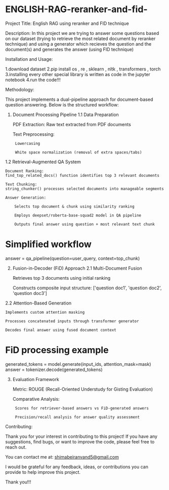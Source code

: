 # ENGLISH-RAG-reranker-and-fid-

Project Title:
   English RAG using reranker and FID technique

Description:
In this project we are trying to answer some questions based on our dataset (trying to retrieve the most related document by reranker technique)
and using a generator which recieves the question and the document(s) and generates the answer (using FID technique)

Installation and Usage:

1.download dataset 
2.pip install os , re , sklearn , nltk , transformers , torch
3.installing every other special library is written as code in the jupyter notebook
4.run the code!!!

Methodology:

This project implements a dual-pipeline approach for document-based question answering. Below is the structured workflow:
1. Document Processing Pipeline
1.1 Data Preparation

    PDF Extraction: Raw text extracted from PDF documents

    Text Preprocessing:

        Lowercasing

        White space normalization (removal of extra spaces/tabs)

1.2 Retrieval-Augmented QA System

    Document Ranking:
    find_top_related_docs() function identifies top 3 relevant documents

    Text Chunking:
    string_chunker() processes selected documents into manageable segments

    Answer Generation:

        Selects top document & chunk using similarity ranking

        Employs deepset/roberta-base-squad2 model in QA pipeline

        Outputs final answer using question + most relevant text chunk

# Simplified workflow
answer = qa_pipeline(question=user_query, context=top_chunk)

2. Fusion-in-Decoder (FiD) Approach
2.1 Multi-Document Fusion

    Retrieves top 3 documents using initial ranking

    Constructs composite input structure:
    ['question doc1', 'question doc2', 'question doc3']

2.2 Attention-Based Generation

    Implements custom attention masking

    Processes concatenated inputs through transformer generator

    Decodes final answer using fused document context

# FiD processing example
generated_tokens = model.generate(input_ids, attention_mask=mask)
answer = tokenizer.decode(generated_tokens)

3. Evaluation Framework

    Metric: ROUGE (Recall-Oriented Understudy for Gisting Evaluation)

    Comparative Analysis:

        Scores for retriever-based answers vs FiD-generated answers

        Precision/recall analysis for answer quality assessment

Contributing:

Thank you for your interest in contributing to this project!
If you have any suggestions, find bugs, or want to improve the code, please feel free to reach out.

You can contact me at: shimabeiranvand5@gmail.com

I would be grateful for any feedback, ideas, or contributions you can provide to help improve this project.

Thank you!!!

